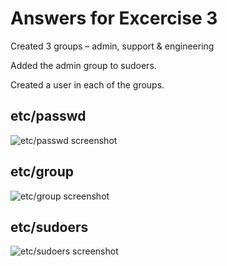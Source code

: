 # Answers for Excercise 3

Created 3 groups – admin, support & engineering 

Added the admin group to sudoers.

Created a user in each of the groups.

## etc/passwd
![etc/passwd screenshot](/Excercise%203/images/etc-passwd.PNG)

## etc/group
![etc/group screenshot](/Excercise%203/images/etc-group.PNG)

## etc/sudoers
![etc/sudoers screenshot](/Excercise%203/images/etc-sudoers.PNG)